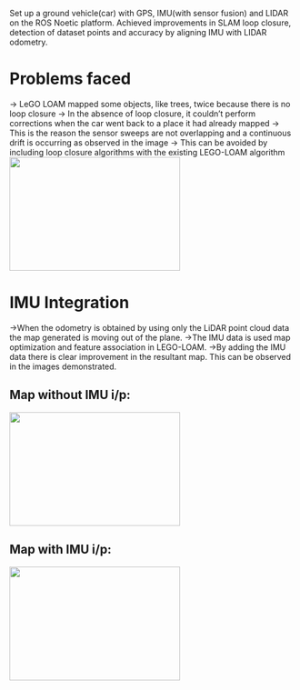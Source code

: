 Set up a ground vehicle(car) with GPS, IMU(with sensor fusion) and LIDAR on the ROS Noetic platform.
Achieved improvements in SLAM loop closure, detection of dataset points and accuracy by aligning IMU with LIDAR odometry.

# Problems faced
-> LeGO LOAM mapped some objects, like trees, twice because there is no loop closure
-> In the absence of loop closure, it couldn’t perform corrections when the car went back to a place it had already mapped
-> This is the reason the sensor sweeps are not overlapping and a continuous drift is occurring as observed in the image
-> This can be avoided by including loop closure algorithms with the existing LEGO-LOAM algorithm
<img src="https://github.com/mescaline116/LiDAR-SLAM-using-LeGO-LOAM/assets/71351959/c291d80f-c4de-47ef-966f-cca82cdb6c90" arg="unnamed" width=300 height=200>
# IMU Integration
->When the odometry is obtained by using only the LiDAR point cloud data the map generated is moving out of the plane.
->The IMU data is used map optimization and feature association in LEGO-LOAM.
->By adding the IMU data there is clear improvement in the resultant map. This can be observed in the images demonstrated.
## Map without IMU i/p:
<img src="https://github.com/mescaline116/LiDAR-SLAM-using-LeGO-LOAM/assets/71351959/098f9ea7-f4a7-4064-b5aa-127652c128c4" arg="unnamed (1)" width=300 height=200>

## Map with IMU i/p:
<img src="https://github.com/mescaline116/LiDAR-SLAM-using-LeGO-LOAM/assets/71351959/5b316b46-b849-4179-b917-3eac94de6805" arg="unnamed (2)" width=300 height=200>



